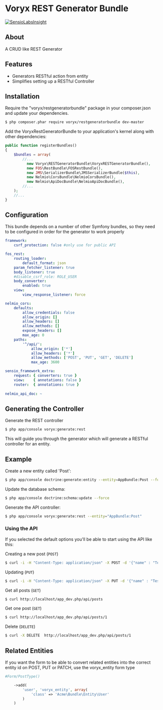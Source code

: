 # Voryx REST Generator Bundle
[![SensioLabsInsight](https://insight.sensiolabs.com/projects/ac1842d9-4e36-45cc-8db1-b97e2e62540e/big.png)](https://insight.sensiolabs.com/projects/ac1842d9-4e36-45cc-8db1-b97e2e62540e)

## About

A CRUD like REST Generator

## Features

* Generators RESTful action from entity
* Simplifies setting up a RESTful Controller


## Installation
Require the "voryx/restgeneratorbundle" package in your composer.json and update your dependencies.

```bash
$ php composer.phar require voryx/restgeneratorbundle dev-master
```

Add the VoryxRestGeneratorBundle to your application's kernel along with other dependencies:

```php
public function registerBundles()
{
    $bundles = array(
        //...
          new Voryx\RESTGeneratorBundle\VoryxRESTGeneratorBundle(),
          new FOS\RestBundle\FOSRestBundle(),
          new JMS\SerializerBundle\JMSSerializerBundle($this),
          new Nelmio\CorsBundle\NelmioCorsBundle(),
          new Nelmio\ApiDocBundle\NelmioApiDocBundle(),
        //...
    );
    //...
}
```

## Configuration

This bundle depends on a number of other Symfony bundles, so they need to be configured in order for the generator to work properly

```yaml
framework:
    csrf_protection: false #only use for public API

fos_rest:
    routing_loader:
        default_format: json
    param_fetcher_listener: true
    body_listener: true
    #disable_csrf_role: ROLE_USER
    body_converter:
        enabled: true
    view:
        view_response_listener: force

nelmio_cors:
    defaults:
        allow_credentials: false
        allow_origin: []
        allow_headers: []
        allow_methods: []
        expose_headers: []
        max_age: 0
    paths:
        '^/api/':
            allow_origin: ['*']
            allow_headers: ['*']
            allow_methods: ['POST', 'PUT', 'GET', 'DELETE']
            max_age: 3600

sensio_framework_extra:
    request: { converters: true }
    view:    { annotations: false }
    router:  { annotations: true }
    
nelmio_api_doc: ~
```

## Generating the Controller


Generate the REST controller

```bash
$ php app/console voryx:generate:rest
```
    
This will guide you through the generator which will generate a RESTful controller for an entity.


## Example

Create a new entity called 'Post':

```bash
$ php app/console doctrine:generate:entity --entity=AppBundle:Post --format=annotation --fields="name:string(255) description:string(255)" --no-interaction
```

Update the database schema:

```bash
$ php app/console doctrine:schema:update --force
```

Generate the API controller:

```bash
$ php app/console voryx:generate:rest --entity="AppBundle:Post"
```

### Using the API
If you selected the default options you'll be able to start using the API like this:

Creating a new post (`POST`)

```bash
$ curl -i -H "Content-Type: application/json" -X POST -d '{"name" : "Test Post", "description" : "This is a test post"}' http://localhost/app_dev.php/api/posts
```

Updating (`PUT`)

```bash
$ curl -i -H "Content-Type: application/json" -X PUT -d '{"name" : "Test Post 1", "description" : "This is an updated test post"}' http://localhost/app_dev.php/api/posts/1
```

Get all posts (`GET`)

```bash
$ curl http://localhost/app_dev.php/api/posts
```

Get one post (`GET`)

```bash
$ curl http://localhost/app_dev.php/api/posts/1
```


Delete (`DELETE`)

```bash
$ curl -X DELETE  http://localhost/app_dev.php/api/posts/1
```


## Related Entities

If you want the form to be able to convert related entities into the correct entity id on POST, PUT or PATCH, use the voryx_entity form type

```php
#Form/PostType()

    ->add(
        'user', 'voryx_entity', array(
            'class' => 'Acme\Bundle\Entity\User'
        )
    )
```
